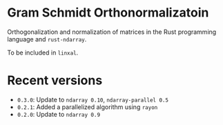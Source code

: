 # Gram Schmidt Orthonormalizatoin

Orthogonalization and normalization of matrices in the Rust programming language and `rust-ndarray`.

To be included in `linxal`.

# Recent versions

+ `0.3.0`: Update to `ndarray 0.10`, `ndarray-parallel 0.5`
+ `0.2.1`: Added a parallelized algorithm using `rayon`
+ `0.2.0`: Update to `ndarray 0.9`
